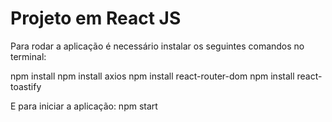# Projeto em React JS 

Para rodar a aplicação é necessário instalar os seguintes comandos no terminal:

npm install
npm install axios
npm install react-router-dom
npm install react-toastify

E para iniciar a aplicação:
npm start
